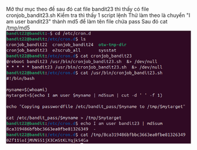 Mở thư mục theo đề sau đó cat file bandit23 thì thấy có file cronjob_bandit23.sh
Kiểm tra thì thấy 1 script lệnh
Thử làm theo là chuyển "I am user bandit23" thành md5 để làm tên file chứa pass
Sau đó cat /tmp/md5 
![alt text](writeup/anh/29.png)